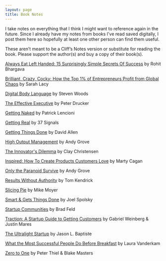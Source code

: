 ```yaml
---
layout: page
title: Book Notes
---
```


I take notes on everything that I think I might want to reference again in the future. Since I already have my notes from books I've read saved digitally, I post them here so hopefully at least one other person can find them useful.

These aren’t meant to be a Cliff’s Notes version or substitute for reading the book. Please support the author(s) and buy a copy of their book(s).

[Always Eat Left Handed: 15 Surprisingly Simple Secrets Of Success](/always-eat-left-handed/) by Rohit Bhargava

[Brilliant, Crazy, Cocky: How the Top 1% of Entrepreneurs Profit from Global Chaos](/brilliant-crazy-cocky) by Sarah Lacy

[Digital Body Language](/digital-body-language/) by Steven Woods

[The Effective Executive](/effective-executive/) by Peter Drucker

[Getting Naked](/getting-naked/) by Patrick Lencioni

[Getting Real](/getting-real) by 37 Signals

[Getting Things Done](/getting-things-done/) by David Allen

[High Output Management](/high-output-management/) by Andy Grove

[The Innovator's Dilemma](/innovators-dilemma/) by Clay Christensen

[Inspired: How To Create Products Customers Love](/inspired/) by Marty Cagan

[Only the Paranoid Survive](/only-the-paranoid-survive/) by Andy Grove

[Results Without Authority](/results-without-authority/) by Tom Kendrick

[Slicing Pie](/slicing-pie/) by Mike Moyer

[Smart & Gets Things Done](/smart-and-gets-things-done/) by Joel Spolsky

[Startup Communities](/startup-communities/) by Brad Feld

[Traction: A Startup Guide to Getting Customers](/traction/) by Gabriel Weinberg & Justin Mares

[The Ultralight Startup](/ultralight-startup/) by Jason L. Baptiste

[What the Most Successful People Do Before Breakfast](/success-before-breakfast/) by Laura Vanderkam

[Zero to One](/zero-to-one/) by Peter Thiel & Blake Masters
